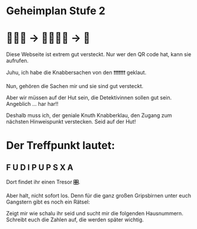 
# Geheimplan Stufe 2 
# 🦹🏼‍♂️  -> 🍫🍪🍩🍡 -> 💨 

Diese Webseite ist extrem gut versteckt. Nur wer den QR code hat, kann sie aufrufen.

Juhu, ich habe die Knabbersachen von den ❗️❗️❗️❗️❗️❗️❗️ geklaut. 


Nun, gehören die Sachen mir und sie sind gut versteckt. 


Aber wir müssen auf der Hut sein, die Detektivinnen sollen gut sein. Angeblich ... har har!!

Deshalb muss ich, der geniale Knuth Knabberklau, den Zugang zum nächsten Hinweispunkt verstecken. 
Seid auf der Hut!

# Der Treffpunkt lautet:

## F U D I P U P S X A

Dort findet ihr einen Tresor 🎛️. 

Aber halt, nicht sofort los. Denn für die ganz großen Gripsbirnen unter euch Gangstern gibt es noch ein Rätsel:

Zeigt mir wie schalu ihr seid und sucht mir die folgenden Hausnummern.
Schreibt euch die Zahlen auf, die werden später wichtig.



